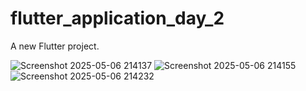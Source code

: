 # flutter_application_day_2

A new Flutter project.

![Screenshot 2025-05-06 214137](https://github.com/user-attachments/assets/6e25a73f-ab7d-458c-8316-7c479fbc2cc5)
![Screenshot 2025-05-06 214155](https://github.com/user-attachments/assets/56113d29-7db3-48f2-b5c7-9995f034b372)
![Screenshot 2025-05-06 214232](https://github.com/user-attachments/assets/d697a720-1b9c-418b-a2b1-074126495976)

